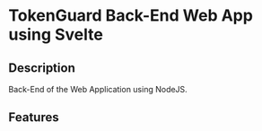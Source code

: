 # TokenGuard Back-End Web App using Svelte

## Description

Back-End of the Web Application using NodeJS.

## Features
